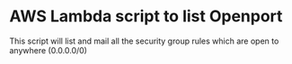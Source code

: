 # AWS Lambda script to list Openport

This script will list and mail all the security group rules which are open to anywhere (0.0.0.0/0)
